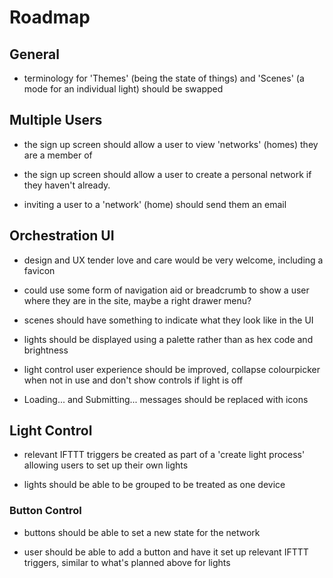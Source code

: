 # Roadmap

## General

- terminology for 'Themes' (being the state of things) and 'Scenes' (a mode for an individual light) should be swapped

## Multiple Users

- the sign up screen should allow a user to view 'networks' (homes) they are a member of

- the sign up screen should allow a user to create a personal network if they haven't already.

- inviting a user to a 'network' (home) should send them an email


## Orchestration UI

- design and UX tender love and care would be very welcome, including a favicon

- could use some form of navigation aid or breadcrumb to show a user where they are in the site, maybe a right drawer menu?

- scenes should have something to indicate what they look like in the UI

- lights should be displayed using a palette rather than as hex code and brightness

- light control user experience should be improved, collapse colourpicker when not in use and don't show controls if light is off

- Loading... and Submitting... messages should be replaced with icons


## Light Control

- relevant IFTTT triggers be created as part of a 'create light process' allowing users to set up their own lights

- lights should be able to be grouped to be treated as one device


### Button Control

- buttons should be able to set a new state for the network

- user should be able to add a button and have it set up relevant IFTTT triggers, similar to what's planned above for lights

